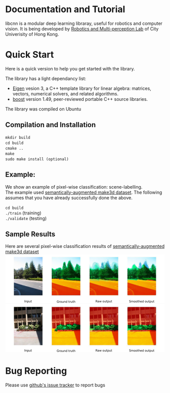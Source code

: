 # Documentation and Tutorial
libcnn is a modular deep learning libraray, useful for robotics and computer vision.
It is being developed by [Robotics and Multi-perception Lab](http://ram-lab.com) of City Univerisity of
Hong Kong.

# Quick Start
Here is a quick version to help you get started with the library.

The library has a light dependancy list:  

* [Eigen](http://eigen.tuxfamily.org) vesion 3, a C++ template library for linear algebra:
matrices, vectors, numerical solvers, and related algorithms.  
* [boost](http://www.boost.org/) version 1.49, peer-reviewed portable C++ source libraries.

The library was compiled on Ubuntu

## Compilation and Installation

`mkdir build`  
`cd build`  
`cmake ..`  
`make`  
`sudo make install (optional)`

## Example:
We show an example of pixel-wise classification: scene-labelling.  
The example used [semantically-augmented make3d dataset](http://dags.stanford.edu/data/cvpr10Data.tar.gz). The following
assumes that you have already successfully done the above.  

`cd build`   
`./train`    (training)  
`./validate` (testing)

## Sample Results
Here are several pixel-wise classification results of [semantically-augmented make3d dataset](http://dags.stanford.edu/data/cvpr10Data.tar.gz)  
![alt tag](doc/images/sample1.png)
![alt tag](doc/images/sample2.png)

# Bug Reporting
Please use [github's issue tracker](https://github.com/libcnn/libcnn/issues) to report bugs
